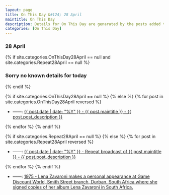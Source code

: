 ```yaml
---
layout: page
title: On This Day &#124; 28 April
maintitle: On This Day
description: Details for On This Day are genarated by the posts added to the website so the content is subject to changes/updates over time.
categories: [On This Day]
---
```


<h3>28 April</h3>

{% if site.categories.OnThisDay28April == null and site.categories.Repeat28April == null %}
  <h3>Sorry no known details for today</h3>
{% endif %}

{% if site.categories.OnThisDay28April == null %}
{% else %}
{% for post in site.categories.OnThisDay28April reversed %}
<ul>
<li> ——: <a href="{{ post.url }}">{{ post.date | date: "%Y" }} - {{ post.maintitle }} - {{ post.post_description }}</a></li>
</ul>
{% endfor %}
{% endif %}

{% if site.categories.Repeat28April == null %}
{% else %}
{% for post in site.categories.Repeat28April reversed %}
<ul>
<li> ——: <a href="{{ post.url }}">{{ post.date | date: "%Y" }} - Repeat broadcast of {{ post.maintitle }} - {{ post.post_description }}</a></li>
</ul>
{% endfor %}
{% endif %}

<ul>
<li> ——: <a href="/discography/studio-albums/1975-lena-zavaroni-in-south-africa#personal-appearances">1975 - Lena Zavaroni makes a personal appearance at Game Discount World, Smith Street branch, Durban, South Africa where she signed copies of her album Lena Zavaroni in South Africa.</a></li>
</ul>

